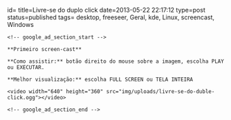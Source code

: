 id=
title=Livre-se do duplo click
date=2013-05-22 22:17:12
type=post
status=published
tags= desktop, freeseer, Geral, kde, Linux, screencast, Windows
~~~~~~
<!-- google_ad_section_start -->

**Primeiro screen-cast**

**Como assistir:** botão direito do mouse sobre a imagem, escolha PLAY ou EXECUTAR. 

**Melhor visualização:** escolha FULL SCREEN ou TELA INTEIRA

<video width="640" height="360" src="img/uploads/livre-se-do-duble-click.ogg"></video>

<!-- google_ad_section_end -->